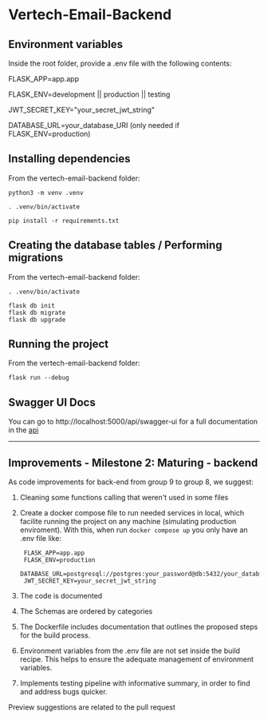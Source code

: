# Vertech-Email-Backend

## Environment variables

Inside the root folder, provide a .env file with the following contents:

FLASK_APP=app.app

FLASK_ENV=development || production || testing

JWT_SECRET_KEY="your_secret_jwt_string"

DATABASE_URL=your_database_URI (only needed if FLASK_ENV=production)

## Installing dependencies

From the vertech-email-backend folder:

    python3 -m venv .venv

    . .venv/bin/activate

    pip install -r requirements.txt

## Creating the database tables / Performing migrations

From the vertech-email-backend folder:

    . .venv/bin/activate

    flask db init
    flask db migrate
    flask db upgrade

## Running the project

From the vertech-email-backend folder:

    flask run --debug
  
## Swagger UI Docs

You can go to http://localhost:5000/api/swagger-ui for a full documentation in the [api](https://imgur.com/WJrg1F4)

---

## Improvements - Milestone 2: Maturing - backend

As code improvements for back-end from group 9 to group 8, we suggest:

1. Cleaning some functions calling that weren't used in some files
2. Create a docker compose file to run needed services in local, which facilite running the project on any machine (simulating production enviroment). With this, when run `docker compose up` you only have an .env file like:

        FLASK_APP=app.app
        FLASK_ENV=production
        DATABASE_URL=postgresql://postgres:your_password@db:5432/your_database
        JWT_SECRET_KEY=your_secret_jwt_string

3. The code is documented
4. The Schemas are ordered by categories
5. The Dockerfile includes documentation that outlines the proposed steps for the build process.
6. Environment variables from the .env file are not set inside the build recipe. This helps to ensure the adequate management of environment variables.
7. Implements testing pipeline with informative summary, in order to find and address bugs quicker.

Preview suggestions are related to the pull request
